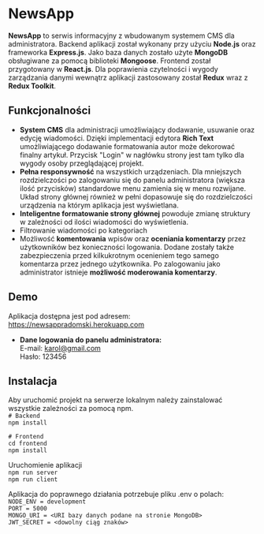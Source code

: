 
# NewsApp

**NewsApp** to serwis informacyjny z wbudowanym systemem CMS dla administratora. Backend aplikacji został wykonany przy użyciu **Node.js** oraz frameworka **Express.js**. Jako baza danych zostało użyte **MongoDB** obsługiwane za pomocą biblioteki **Mongoose**. Frontend został przygotowany w **React.js**. Dla poprawienia czytelności i wygody zarządzania danymi wewnątrz aplikacji zastosowany został **Redux** wraz z **Redux Toolkit**.

## Funkcjonalności

- **System CMS** dla administracji umożliwiający dodawanie, usuwanie oraz edycję wiadomości. Dzięki implementacji edytora **Rich Text** umożliwiającego dodawanie formatowania autor może dekorować finalny artykuł. Przycisk "Login" w nagłówku strony jest tam tylko dla wygody osoby przeglądającej projekt.
- **Pełna responsywność** na wszystkich urządzeniach. Dla mniejszych rozdzielczości po zalogowaniu się do panelu administratora (większa ilość przycisków) standardowe menu zamienia się w menu rozwijane. Układ strony głównej również w pełni dopasowuje się do rozdzielczości urządzenia na którym aplikacja jest wyświetlana.
- **Inteligentne formatowanie strony głównej** powoduje zmianę struktury w zależności od ilości wiadomości do wyświetlenia.
- Filtrowanie wiadomości po kategoriach
- Możliwość **komentowania** wpisów oraz **oceniania komentarzy** przez użytkowników bez konieczności logowania. Dodane zostały także zabezpieczenia przed kilkukrotnym ocenieniem tego samego komentarza przez jednego użytkownika. Po zalogowaniu jako administrator istnieje **możliwość moderowania komentarzy**.

## Demo

Aplikacja dostępna jest pod adresem: https://newsappradomski.herokuapp.com

- **Dane logowania do panelu administratora:**</br>
  E-mail: karol@gmail.com</br>
  Hasło: 123456

## Instalacja

Aby uruchomić projekt na serwerze lokalnym należy zainstalować wszystkie zależności za pomocą npm.</br>
`# Backend`</br>
`npm install`</br>

`# Frontend`</br>
`cd frontend`</br>
`npm install`</br>

Uruchomienie aplikacji</br>
`npm run server`</br>
`npm run client`</br>

Aplikacja do poprawnego działania potrzebuje pliku .env o polach:</br>
`NODE_ENV = development`</br>
`PORT = 5000`</br>
`MONGO_URI = <URI bazy danych podane na stronie MongoDB>`</br>
`JWT_SECRET = <dowolny ciąg znaków>`</br>
